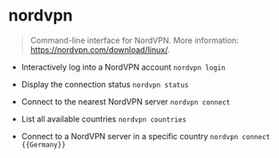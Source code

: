 # nordvpn
> Command-line interface for NordVPN.
> More information: <https://nordvpn.com/download/linux/>.

- Interactively log into a NordVPN account
`nordvpn login`

- Display the connection status
`nordvpn status`

- Connect to the nearest NordVPN server
`nordvpn connect`

- List all available countries
`nordvpn countries`

- Connect to a NordVPN server in a specific country
`nordvpn connect {{Germany}}`
